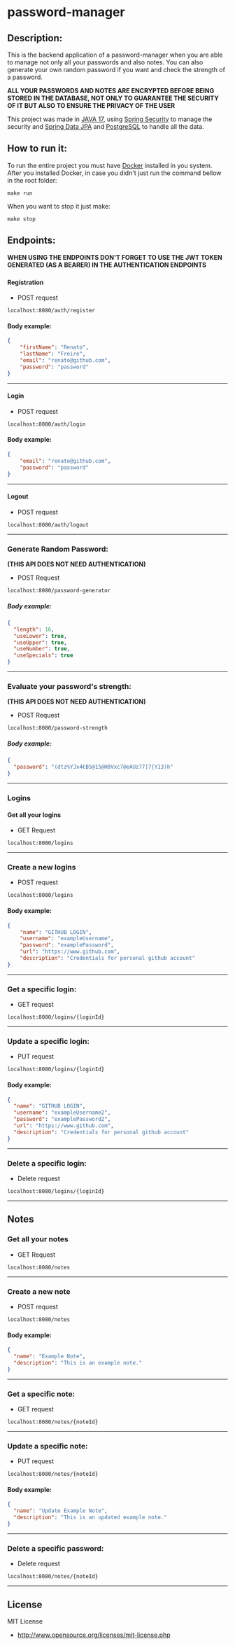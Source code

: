 # password-manager

## Description:
This is the backend application of a password-manager when you are able to manage not only all your passwords
and also notes. You can also generate your own random password if you want and check the strength of a password.

**ALL YOUR PASSWORDS AND NOTES ARE ENCRYPTED BEFORE BEING STORED IN THE DATABASE, NOT ONLY TO GUARANTEE THE SECURITY OF IT 
BUT ALSO TO ENSURE THE PRIVACY OF THE USER**

This project was made in [JAVA 17](https://www.java.com/en/), using [Spring Security](https://spring.io/projects/spring-security)
to manage the security and [Spring Data JPA](https://spring.io/projects/spring-data-jpa) and [PostgreSQL](https://www.postgresql.org/) to handle all the data.

## How to run it:

To run the entire project you must have [Docker]() installed in you system.
After you installed Docker, in case you didn't just run the command bellow in the root folder:

```shell
make run
```

When you want to stop it just make:


```shell
make stop
```

## Endpoints:

**WHEN USING THE ENDPOINTS DON'T FORGET TO USE THE JWT TOKEN GENERATED (AS A BEARER) IN THE AUTHENTICATION ENDPOINTS**

### 

#### Registration
* POST request
```shell
localhost:8080/auth/register
```
#### Body example:

```json
{
    "firstName": "Renato",
    "lastName": "Freire",
    "email": "renato@github.com",
    "password": "password"
}
```

--------------------------------------------

#### Login
* POST request

```shell
localhost:8080/auth/login
```

#### Body example:

```json
{
    "email": "renato@github.com",
    "password": "password"
}
```
--------------------------------------------

#### Logout
* POST request

```shell
localhost:8080/auth/logout
```

--------------------------------------------

### Generate Random Password:
**(THIS API DOES NOT NEED AUTHENTICATION)**
* POST Request

```shell
localhost:8080/password-generator
```
##### Body example:

```json
{
  "length": 16,
  "useLower": true,
  "useUpper": true,
  "useNumber": true,
  "useSpecials": true
}

```

--------------------------------------------

### Evaluate your password's strength:
**(THIS API DOES NOT NEED AUTHENTICATION)**
* POST Request

```shell
localhost:8080/password-strength
```
##### Body example:

```json
{
  "password": "(dtz%YJx4€B5@15@H8Vxc7@eAUz77]7{Y13)h"
}

```

--------------------------------------------

### Logins

#### Get all your logins

* GET Request

```shell
localhost:8080/logins
```
--------------------------------------------

### Create a new logins

* POST request

```shell
localhost:8080/logins
```

#### Body example:
```json
{
    "name": "GITHUB LOGIN",
    "username": "exampleUsername",
    "password": "examplePassword",
    "url": "https://www.github.com",
    "description": "Credentials for personal github account"
}
```


--------------------------------------------

### Get a specific login:
* GET request

```shell
localhost:8080/logins/{loginId}
```

--------------------------------------------

### Update a specific login:
* PUT request

```shell
localhost:8080/logins/{loginId}
```

#### Body example:
```json
{
  "name": "GITHUB LOGIN",
  "username": "exampleUsername2",
  "password": "examplePassword2",
  "url": "https://www.github.com",
  "description": "Credentials for personal github account"
}

```

--------------------------------------------

### Delete a specific login:
* Delete request

```shell
localhost:8080/logins/{loginId}
```


--------------------------------------------


## Notes

### Get all your notes

* GET Request

```shell
localhost:8080/notes
```
--------------------------------------------

### Create a new note

* POST request

```shell
localhost:8080/notes
```

#### Body example:
```json
{
  "name": "Example Note",
  "description": "This is an example note."
}

```
--------------------------------------------

### Get a specific note:
* GET request

```shell
localhost:8080/notes/{noteId}
```

--------------------------------------------

### Update a specific note:
* PUT request

```shell
localhost:8080/notes/{noteId}
```

#### Body example:
```json
{
  "name": "Update Example Note",
  "description": "This is an updated example note."
}

```

--------------------------------------------

### Delete a specific password:
* Delete request

```shell
localhost:8080/notes/{noteId}
```

-------------------------------------------

## License

MIT License

* http://www.opensource.org/licenses/mit-license.php
